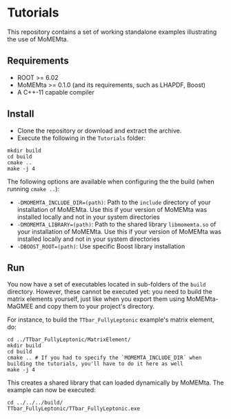 # Tutorials
This repository contains a set of working standalone examples illustrating the use of MoMEMta.

## Requirements

- ROOT >= 6.02
- MoMEMta >= 0.1.0 (and its requirements, such as LHAPDF, Boost)
- A C++-11 capable compiler

## Install

- Clone the repository or download and extract the archive.
- Execute the following in the `Tutorials` folder:
```
mkdir build
cd build
cmake ..
make -j 4
```

The following options are available when configuring the the build (when running `cmake ..`):
- `-DMOMEMTA_INCLUDE_DIR=(path)`: Path to the `include` directory of your installation of MoMEMta. Use this if your version of MoMEMta was installed locally and not in your system directories
- `-DMOMEMTA_LIBRARY=(path)`: Path to the shared library `libmomemta.so` of your installation of MoMEMta. Use this if your version of MoMEMta was installed locally and not in your system directories
- `-DBOOST_ROOT=(path)`: Use specific Boost library installation

## Run

You now have a set of executables located in sub-folders of the `build` directory. 
However, these cannot be executed yet: you need to build the matrix elements yourself,
just like when you export them using MoMEMta-MaGMEE and copy them to your project's directory.

For instance, to build the `TTbar_FullyLeptonic` example's matrix element, do:
```
cd ../TTbar_FullyLeptonic/MatrixElement/
mkdir build
cd build
cmake .. # If you had to specify the `MOMEMTA_INCLUDE_DIR´ when building the tutorials, you'll have to do it here as well
make -j 4
```
This creates a shared library that can loaded dynamically by MoMEMta. The example can now be executed:
```
cd ../../../build/
TTbar_FullyLeptonic/TTbar_FullyLeptonic.exe
```
